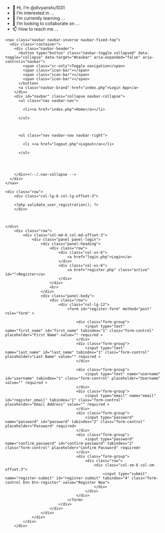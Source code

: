 - 👋 Hi, I’m @divyanshu1031
- 👀 I’m interested in ...
- 🌱 I’m currently learning ...
- 💞️ I’m looking to collaborate on ...
- 📫 How to reach me ...

<!---
divyanshu1031/divyanshu1031 is a ✨ special ✨ repository because its `README.md` (this file) appears on your GitHub profile.
You can click the Preview link to take a look at your changes.
--->
<?php include("includes/header.php") ?>

	
	<nav class="navbar navbar-inverse navbar-fixed-top">
      <div class="container">
        <div class="navbar-header">
          <button type="button" class="navbar-toggle collapsed" data-toggle="collapse" data-target="#navbar" aria-expanded="false" aria-controls="navbar">
            <span class="sr-only">Toggle navigation</span>
            <span class="icon-bar"></span>
            <span class="icon-bar"></span>
            <span class="icon-bar"></span>
          </button>
          <a class="navbar-brand" href="index.php">Login App</a>
        </div>
        <div id="navbar" class="collapse navbar-collapse">
          <ul class="nav navbar-nav">

            <li><a href="index.php">Home</a></li>
     
          </ul>


          
		  <ul class="nav navbar-nav navbar-right">
            
            <li ><a href="logout.php">Logout</a></li>
     
          </ul>



        
        </div><!--/.nav-collapse -->
      </div>
    </nav>
	
<div class="container">

	<div class="row">
		<div class="col-lg-6 col-lg-offset-3">
            
		<?php validate_user_registration(); ?>						
		</div>



	</div>
    	<div class="row">
			<div class="col-md-6 col-md-offset-3">
				<div class="panel panel-login">
					<div class="panel-heading">
						<div class="row">
							<div class="col-xs-6">
								<a href="login.php">Login</a>
							</div>
							<div class="col-xs-6">
								<a href="register.php" class="active" id="">Register</a>
							</div>
						</div>
						<hr>
					</div>
					<div class="panel-body">
						<div class="row">
							<div class="col-lg-12">
								<form id="register-form" method="post" role="form" >

									<div class="form-group">
										<input type="text" name="first_name" id="first_name" tabindex="1" class="form-control" placeholder="First Name" value="" required >
									</div>
									<div class="form-group">
										<input type="text" name="last_name" id="last_name" tabindex="1" class="form-control" placeholder="Last Name" value="" required >
									</div>

									<div class="form-group">
										<input type="text" name="username" id="username" tabindex="1" class="form-control" placeholder="Username" value="" required >
									</div>
									<div class="form-group">
										<input type="email" name="email" id="register_email" tabindex="1" class="form-control" placeholder="Email Address" value="" required >
									</div>
									<div class="form-group">
										<input type="password" name="password" id="password" tabindex="2" class="form-control" placeholder="Password" required>
									</div>
									<div class="form-group">
										<input type="password" name="confirm_password" id="confirm-password" tabindex="2" class="form-control" placeholder="Confirm Password" required>
									</div>
									<div class="form-group">
										<div class="row">
											<div class="col-sm-6 col-sm-offset-3">
												<input type="submit" name="register-submit" id="register-submit" tabindex="4" class="form-control btn btn-register" value="Register Now">
											</div>
										</div>
									</div>
								</form>
							</div>
						</div>
					</div>
				</div>
			</div>
		</div>
	
<?php include("includes/footer.php") ?>
